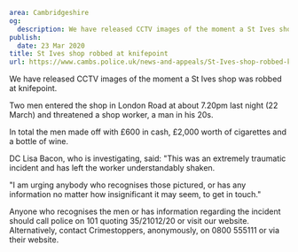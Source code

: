 ```yaml
area: Cambridgeshire
og:
  description: We have released CCTV images of the moment a St Ives shop was robbed at knifepoint.
publish:
  date: 23 Mar 2020
title: St Ives shop robbed at knifepoint
url: https://www.cambs.police.uk/news-and-appeals/St-Ives-shop-robbed-knifepoint-
```

We have released CCTV images of the moment a St Ives shop was robbed at knifepoint.

Two men entered the shop in London Road at about 7.20pm last night (22 March) and threatened a shop worker, a man in his 20s.

In total the men made off with £600 in cash, £2,000 worth of cigarettes and a bottle of wine.

DC Lisa Bacon, who is investigating, said: "This was an extremely traumatic incident and has left the worker understandably shaken.

"I am urging anybody who recognises those pictured, or has any information no matter how insignificant it may seem, to get in touch."

Anyone who recognises the men or has information regarding the incident should call police on 101 quoting 35/21012/20 or visit our website. Alternatively, contact Crimestoppers, anonymously, on 0800 555111 or via their website.
